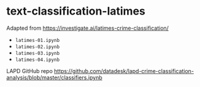 # text-classification-latimes

Adapted from https://investigate.ai/latimes-crime-classification/

- `latimes-01.ipynb`
- `latimes-02.ipynb`
- `latimes-03.ipynb`
- `latimes-04.ipynb`

LAPD GitHub repo https://github.com/datadesk/lapd-crime-classification-analysis/blob/master/classifiers.ipynb
